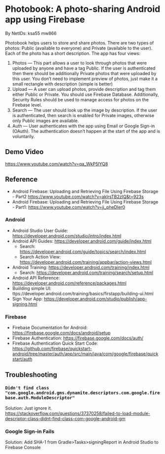 # Photobook: A photo-sharing Android app using Firebase 

By NetIDs: ksa55 mw866

Photobook helps users to store and share photos. There are two types of photos: Public (available to everyone) and Private (available to the user). Each of the photo has a short description. The app has four views:
1. Photos — This part allows a user to look through photos that were uploaded by anyone and have a tag Public. If the user is authenticated then there should be additionally Private photos that were uploaded by this user. You don’t need to implement preview of photos, just make it a small rectangle with description (simple is better)
2. Upload — A user can upload photos, provide description and tag them either Public or Private. You should use Firebase Database. Additionally, Security Rules should be used to manage access for photos on the Firebase level.
3. Search — The user should look up the image by description. If the user is authenticated, then search is enabled for Private images, otherwise only Public images are available.
4. Auth — User authenticates with the app using Email or Google Sign-in (OAuth). The authentication doesn’t happen at the start of the app and is voluntarily.

## Demo Video
https://www.youtube.com/watch?v=qa_WkP5lYQ8

## Reference

* Android Firebase: Uploading and Retrieving File Using Firebase Storage - Part2
 https://www.youtube.com/watch?v=akIrsTB2zIQ&t=923s
* Android Firebase: Uploading and Retrieving File Using Firebase Storage - Part1: https://www.youtube.com/watch?v=jj_pheDler0


### Android
* Android Studio User Guide: https://developer.android.com/studio/intro/index.html
* Android API Guides: https://developer.android.com/guide/index.html
    * Search: https://developer.android.com/guide/topics/search/index.html
    * Search Action View: https://developer.android.com/training/appbar/action-views.html
* Android Training: https://developer.android.com/training/index.html
    * Search: https://developer.android.com/training/search/setup.html
* Android API Reference: https://developer.android.com/reference/packages.html
* Buiilding simple UI: ttps://developer.android.com/training/basics/firstapp/building-ui.html
* Sign Your App: https://developer.android.com/studio/publish/app-signing.html

### Firebase
* Firebase Documentation for Android: https://firebase.google.com/docs/android/setup
* Firebase Authentication: https://firebase.google.com/docs/auth/
* Firebase Authentication Quick Start Code: https://github.com/firebase/quickstart-android/tree/master/auth/app/src/main/java/com/google/firebase/quickstart/auth

## Troubleshooting
### `Didn't find class "com.google.android.gms.dynamite.descriptors.com.google.firebase.auth.ModuleDescriptor"`
Solution: Just ignore it.
https://stackoverflow.com/questions/37370258/failed-to-load-module-descriptor-class-didnt-find-class-com-google-android-gm

### Google Sign-in Fails
Solution:
Add SHA-1 from Gradle>Tasks>signingReport in Android Studio to Firebase Console
